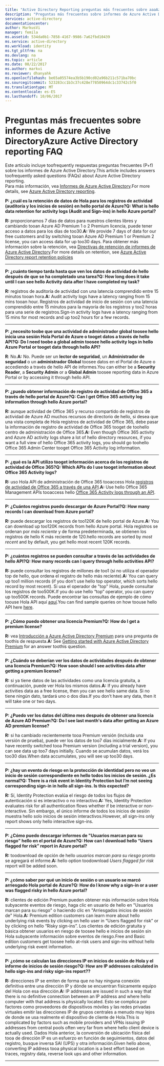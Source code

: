 ```yaml
---
title: "Active Directory Reporting preguntas más frecuentes sobre aaaAzure | Documentos de Microsoft"
description: "Preguntas más frecuentes sobre informes de Azure Active Directory."
services: active-directory
documentationcenter: 
author: MarkusVi
manager: femila
ms.assetid: 534da0b1-7858-4167-9986-7a62fbd10439
ms.service: active-directory
ms.workload: identity
ms.tgt_pltfrm: na
ms.devlang: na
ms.topic: article
ms.date: 08/22/2017
ms.author: markvi
ms.reviewer: dhanyahk
ms.openlocfilehash: be65a05574ea3b5b190cd02a96b211c571ba70bc
ms.sourcegitcommit: 523283cc1b3c37c428e77850964dc1c33742c5f0
ms.translationtype: MT
ms.contentlocale: es-ES
ms.lasthandoff: 10/06/2017
---
```

# <a name="azure-active-directory-reporting-faq"></a><span data-ttu-id="e140a-103">Preguntas más frecuentes sobre informes de Azure Active Directory</span><span class="sxs-lookup"><span data-stu-id="e140a-103">Azure Active Directory reporting FAQ</span></span>

<span data-ttu-id="e140a-104">Este artículo incluye toofrequently respuestas preguntas frecuentes (P+f) sobre los informes de Azure Active Directory.</span><span class="sxs-lookup"><span data-stu-id="e140a-104">This article includes answers toofrequently asked questions (FAQs) about Azure Active Directory reporting.</span></span>  
<span data-ttu-id="e140a-105">Para más información, vea [Informes de Azure Active Directory](active-directory-reporting-azure-portal.md).</span><span class="sxs-lookup"><span data-stu-id="e140a-105">For more details, see [Azure Active Directory reporting](active-directory-reporting-azure-portal.md).</span></span> 

<span data-ttu-id="e140a-106">**P: ¿cuál es la retención de datos de Hola para los registros de actividad (auditoría y los inicios de sesión) en hello portal de Azure?**</span><span class="sxs-lookup"><span data-stu-id="e140a-106">**Q: What is hello data retention for activity logs (Audit and Sign-ins) in hello Azure portal?**</span></span> 

<span data-ttu-id="e140a-107">**R:** proporcionamos 7 días de datos para nuestros clientes libres y cambiando tooan Azure AD Premium 1 o 2 Premium licencia, puede tener acceso a datos para los días de too30.</span><span class="sxs-lookup"><span data-stu-id="e140a-107">**A:** We provide 7 days of data for our free customers and by switching tooan Azure AD Premium 1 or Premium 2 license, you can access data for up too30 days.</span></span> <span data-ttu-id="e140a-108">Para obtener más información sobre la retención, vea [Directivas de retención de informes de Azure Active Directory](active-directory-reporting-retention.md).</span><span class="sxs-lookup"><span data-stu-id="e140a-108">For more details on retention, see [Azure Active Directory report retention policies](active-directory-reporting-retention.md)</span></span>

--- 

<span data-ttu-id="e140a-109">**P: ¿cuánto tiempo tarda hasta que ven los datos de actividad de hello después de que se ha completado una tarea?**</span><span class="sxs-lookup"><span data-stu-id="e140a-109">**Q: How long does it take until I can see hello Activity data after I have completed my task?**</span></span>

<span data-ttu-id="e140a-110">**R:** registros de auditoría de actividad con una latencia comprendido entre 15 minutos tooan hora.</span><span class="sxs-lookup"><span data-stu-id="e140a-110">**A:** Audit activity logs have a latency ranging from 15 mins tooan hour.</span></span> <span data-ttu-id="e140a-111">Registros de actividad de inicio de sesión con una latencia comprendido entre 15 minutos para la mayoría de los registros y too2 horas para una serie de registros.</span><span class="sxs-lookup"><span data-stu-id="e140a-111">Sign-in activity logs have a latency ranging from 15 mins for most records and up too2 hours for a few records.</span></span>

---

<span data-ttu-id="e140a-112">**P: ¿necesito toobe que una actividad de administrador global toosee hello inicia una sesión Hola Portal de Azure o tooget datos a través de hello API?**</span><span class="sxs-lookup"><span data-stu-id="e140a-112">**Q: Do I need toobe a global admin toosee hello activity logs in hello Azure Portal or tooget data through hello API?**</span></span>

<span data-ttu-id="e140a-113">**R**: No.</span><span class="sxs-lookup"><span data-stu-id="e140a-113">**A:** No.</span></span> <span data-ttu-id="e140a-114">Puede ser un **lector de seguridad**, un **Administrador de seguridad** o un **administrador Global** toosee datos en el Portal de Azure o accediendo a través de hello API de informes.</span><span class="sxs-lookup"><span data-stu-id="e140a-114">You can either be a **Security Reader**, a **Security Admin** or a **Global Admin** toosee reporting data in Azure Portal or by accessing it through hello API.</span></span>

---

<span data-ttu-id="e140a-115">**P: ¿puedo obtener información de registro de actividad de Office 365 a través de hello portal de Azure?**</span><span class="sxs-lookup"><span data-stu-id="e140a-115">**Q: Can I get Office 365 activity log information through hello Azure portal?**</span></span>

<span data-ttu-id="e140a-116">**R:** aunque actividad de Office 365 y recurso compartido de registros de actividad de Azure AD muchos recursos de directorio de hello, si desea que una vista completa de Hola registros de actividad de Office 365, debe pasar la información de registro de actividad de Office 365 tooget de toohello centro de administración de Office 365.</span><span class="sxs-lookup"><span data-stu-id="e140a-116">**A:** Even though Office 365 activity and Azure AD activity logs share a lot of hello directory resources, if you want a full view of hello Office 365 activity logs, you should go toohello Office 365 Admin Center tooget Office 365 Activity log information.</span></span>

---


<span data-ttu-id="e140a-117">**P: ¿qué es la API utilizo tooget información acerca de los registros de actividad de Office 365?**</span><span class="sxs-lookup"><span data-stu-id="e140a-117">**Q: Which APIs do I use tooget information about Office 365 Activity logs?**</span></span>

<span data-ttu-id="e140a-118">**R:** uso Hola API de administración de Office 365 tooaccess Hola [registros de actividad de Office 365 a través de una API](https://msdn.microsoft.com/office-365/office-365-managment-apis-overview).</span><span class="sxs-lookup"><span data-stu-id="e140a-118">**A:** Use hello Office 365 Management APIs tooaccess hello [Office 365 Activity logs through an API](https://msdn.microsoft.com/office-365/office-365-managment-apis-overview).</span></span>

---

<span data-ttu-id="e140a-119">**P: ¿Cuántos registros puedo descargar de Azure Portal?**</span><span class="sxs-lookup"><span data-stu-id="e140a-119">**Q: How many records I can download from Azure portal?**</span></span>

<span data-ttu-id="e140a-120">**R:** puede descargar los registros de too120K de hello portal de Azure.</span><span class="sxs-lookup"><span data-stu-id="e140a-120">**A:** You can download up too120K records from hello Azure portal.</span></span> <span data-ttu-id="e140a-121">Hola registros se ordenan por *más reciente* y de forma predeterminada, se obtienen los registros de hello K más reciente de 120.</span><span class="sxs-lookup"><span data-stu-id="e140a-121">hello records are sorted by *most recent* and by default, you get hello most recent 120K records.</span></span> 

---

<span data-ttu-id="e140a-122">**P: ¿cuántos registros se pueden consultar a través de las actividades de hello API?**</span><span class="sxs-lookup"><span data-stu-id="e140a-122">**Q: How many records can I query through hello activities API?**</span></span>

<span data-ttu-id="e140a-123">**R:** puede consultar los registros de millones de too1 (si no utiliza el operador top de hello, que ordena el registro de hello más reciente).</span><span class="sxs-lookup"><span data-stu-id="e140a-123">**A:** You can query up too1 million records (if you don’t use hello top operator, which sorts hello record by most recent).</span></span> <span data-ttu-id="e140a-124">Si usa el operador de "top" Hola, puede consultar los registros de too500K.</span><span class="sxs-lookup"><span data-stu-id="e140a-124">If you do use hello “top” operator, you can query up too500K records.</span></span> <span data-ttu-id="e140a-125">Puede encontrar las consultas de ejemplo de cómo toouse Hola API aquí [aquí](active-directory-reporting-api-getting-started.md).</span><span class="sxs-lookup"><span data-stu-id="e140a-125">You can find sample queries on how toouse hello API here [here](active-directory-reporting-api-getting-started.md).</span></span>

---

<span data-ttu-id="e140a-126">**P: ¿Cómo puedo obtener una licencia Premium?**</span><span class="sxs-lookup"><span data-stu-id="e140a-126">**Q: How do I get a premium license?**</span></span>

<span data-ttu-id="e140a-127">**R:** vea [Introducción a Azure Active Directory Premium](active-directory-get-started-premium.md) para una pregunta de toothis de respuesta.</span><span class="sxs-lookup"><span data-stu-id="e140a-127">**A:** See [Getting started with Azure Active Directory Premium](active-directory-get-started-premium.md) for an answer toothis question.</span></span>

---

<span data-ttu-id="e140a-128">**P: ¿Cuándo se deberían ver los datos de actividades después de obtener una licencia Premium?**</span><span class="sxs-lookup"><span data-stu-id="e140a-128">**Q: How soon should I see activities data after getting a premium license?**</span></span>

<span data-ttu-id="e140a-129">**R:** si ya tiene datos de las actividades como una licencia gratuita, a continuación, puede ver Hola los mismos datos.</span><span class="sxs-lookup"><span data-stu-id="e140a-129">**A:** If you already have activities data as a free license, then you can see hello same data.</span></span> <span data-ttu-id="e140a-130">Si no tiene ningún dato, tardará uno o dos días.</span><span class="sxs-lookup"><span data-stu-id="e140a-130">If you don’t have any data, then it will take one or two days.</span></span>

---

<span data-ttu-id="e140a-131">**P: ¿Puedo ver los datos del último mes después de obtener una licencia de Azure AD Premium?**</span><span class="sxs-lookup"><span data-stu-id="e140a-131">**Q: Do I see last month's data after getting an Azure AD premium license?**</span></span>

<span data-ttu-id="e140a-132">**R:** si ha cambiado recientemente tooa Premium versión (incluida una versión de prueba), puede ver los datos de too7 días inicialmente.</span><span class="sxs-lookup"><span data-stu-id="e140a-132">**A:** If you have recently switched tooa Premium version (including a trial version), you can see data up too7 days initially.</span></span> <span data-ttu-id="e140a-133">Cuando se acumulan datos, verá los too30 días.</span><span class="sxs-lookup"><span data-stu-id="e140a-133">When data accumulates, you will see up too30 days.</span></span>

---

<span data-ttu-id="e140a-134">**P: ¿hay un evento de riesgo en la protección de identidad pero no veo un inicio de sesión correspondiente en hello todos los inicios de sesión. ¿Es normal?**</span><span class="sxs-lookup"><span data-stu-id="e140a-134">**Q: There is a risk event in Identity Protection but I’m not seeing corresponding sign-in in hello all sign-ins. Is this expected?**</span></span>

<span data-ttu-id="e140a-135">**R:** Sí, Identity Protection evalúa el riesgo de todos los flujos de autenticación si es interactivo o no interactivo.</span><span class="sxs-lookup"><span data-stu-id="e140a-135">**A:** Yes, Identity Protection evaluates risk for all authentication flows whether if be interactive or non-interactive.</span></span> <span data-ttu-id="e140a-136">Sin embargo, el único informe de todos los inicios de sesión muestra hello solo inicios de sesión interactivos.</span><span class="sxs-lookup"><span data-stu-id="e140a-136">However, all sign-ins only report shows only hello interactive sign-ins.</span></span>

---

<span data-ttu-id="e140a-137">**P: ¿Cómo puedo descargar informes de "Usuarios marcan para su riesgo" hello en el portal de Azure?**</span><span class="sxs-lookup"><span data-stu-id="e140a-137">**Q: How can I download hello “Users flagged for risk” report in Azure portal?**</span></span>

<span data-ttu-id="e140a-138">**R:** toodownload de opción de hello *usuarios marcan para su riesgo* pronto se agregará el informe.</span><span class="sxs-lookup"><span data-stu-id="e140a-138">**A:** hello option toodownload *Users flagged for risk* report will be added soon.</span></span>

---

<span data-ttu-id="e140a-139">**P: ¿cómo saber por qué un inicio de sesión o un usuario se marcó arriesgado Hola portal de Azure?**</span><span class="sxs-lookup"><span data-stu-id="e140a-139">**Q: How do I know why a sign-in or a user was flagged risky in hello Azure portal?**</span></span>

<span data-ttu-id="e140a-140">**R:** clientes de edición Premium pueden obtener más información sobre Hola subyacente eventos de riesgo, haga clic en usuario de hello en "Usuarios marcan para su riesgo" o haciendo clic en "Arriesgados inicios de sesión de" Hola.</span><span class="sxs-lookup"><span data-stu-id="e140a-140">**A:** Premium edition customers can learn more about hello underlying risk events by clicking on hello user in “Users flagged for risk” or by clicking on hello “Risky sign-ins”.</span></span> <span data-ttu-id="e140a-141">Los clientes de edición gratuita y básica obtener usuarios en riesgo de toosee hello e inicios de sesión sin Hola subyacente información sobre eventos de riesgo.</span><span class="sxs-lookup"><span data-stu-id="e140a-141">Free and Basic edition customers get toosee hello at-risk users and sign-ins without hello underlying risk event information.</span></span>

---

<span data-ttu-id="e140a-142">**P: ¿cómo se calculan las direcciones IP en inicios de sesión de Hola y el informe de inicios de sesión riesgo?**</span><span class="sxs-lookup"><span data-stu-id="e140a-142">**Q: How are IP addresses calculated in hello sign-ins and risky sign-ins report??**</span></span>

<span data-ttu-id="e140a-143">**R:** direcciones IP se emiten de forma que no hay ninguna conexión definitiva entre una dirección IP y dónde se encuentran físicamente equipo del Hola con esa dirección.</span><span class="sxs-lookup"><span data-stu-id="e140a-143">**A:** IP addresses are issued in such a way that there is no definitive connection between an IP address and where hello computer with that address is physically located.</span></span> <span data-ttu-id="e140a-144">Esto se complica por factores como proveedores de dispositivos móviles y las redes privadas virtuales emitir las direcciones IP de grupos centrales a menudo muy lejos de donde se usa realmente el dispositivo de cliente de Hola.</span><span class="sxs-lookup"><span data-stu-id="e140a-144">This is complicated by factors such as mobile providers and VPNs issuing IP addresses from central pools often very far from where hello client device is actually used.</span></span> <span data-ttu-id="e140a-145">Dados Hola anterior, la conversión de ubicación física del tooa de dirección IP es un esfuerzo en función de seguimientos, datos del registro, busque inversa SAI (UPS) y otra información.</span><span class="sxs-lookup"><span data-stu-id="e140a-145">Given hello above, converting IP address tooa physical location is a best effort based on traces, registry data, reverse look ups and other information.</span></span> 

---
